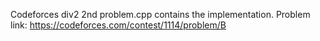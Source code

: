 Codeforces div2 2nd problem.cpp contains the implementation.
Problem link:
https://codeforces.com/contest/1114/problem/B